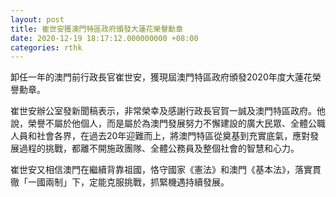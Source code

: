 ```yaml
---
layout: post
title: 崔世安獲澳門特區政府頒發大蓮花榮譽勳章
date: 2020-12-19 18:17:12.000000000 +08:00
categories: rthk
---
```


卸任一年的澳門前行政長官崔世安，獲現屆澳門特區政府頒發2020年度大蓮花榮譽勳章。

崔世安辦公室發新聞稿表示，非常榮幸及感謝行政長官賀一誠及澳門特區政府。他說，榮譽不屬於他個人，而是屬於為澳門發展努力不懈建設的廣大民眾、全體公職人員和社會各界，在過去20年迎難而上，將澳門特區從奠基到充實底氣，應對發展過程的挑戰，都離不開施政團隊、全體公務員及整個社會的智慧和心力。

崔世安又相信澳門在繼續背靠祖國，恪守國家《憲法》和澳門《基本法》，落實貫徹「一國兩制」下，定能克服挑戰，抓緊機遇持續發展。
